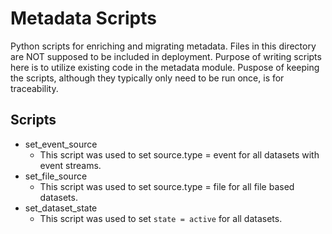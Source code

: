 Metadata Scripts
===================

Python scripts for enriching and migrating metadata. Files in this directory are NOT supposed to be included in deployment.
Purpose of writing scripts here is to utilize existing code in the metadata module. Puspose of keeping the scripts, although they typically only need to be run once,
is for traceability.

## Scripts

* set_event_source
    * This script was used to set source.type = event for all datasets with event streams.
* set_file_source 
    * This script was used to set source.type = file for all file based datasets.
* set_dataset_state
    * This script was used to set `state = active` for all datasets.
